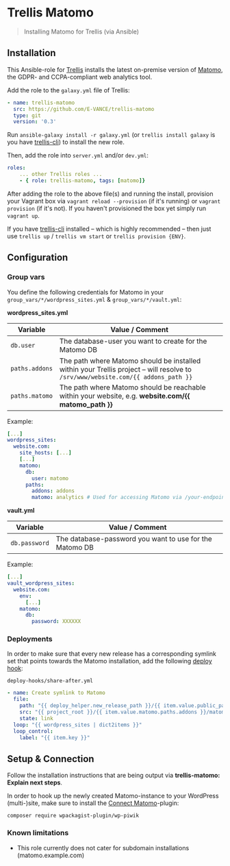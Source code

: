 # Trellis Matomo

> Installing Matomo for Trellis (via Ansible)

## Installation

This Ansible-role for [Trellis](https://roots.io/trellis) installs the latest on-premise version of [Matomo](https://matomo.org/), the GDPR- and CCPA-compliant web analytics tool.

Add the role to the `galaxy.yml` file of Trellis:

```yaml
- name: trellis-matomo
  src: https://github.com/E-VANCE/trellis-matomo
  type: git
  version: '0.3'
```

Run `ansible-galaxy install -r galaxy.yml` (or `trellis install galaxy` is you have [trellis-cli](https://github.com/roots/trellis-cli)) to install the new role.

Then, add the role into `server.yml` and/or `dev.yml`:

```yaml
roles:
    ... other Trellis roles ...
    - { role: trellis-matomo, tags: [matomo]}
```

After adding the role to the above file(s) and running the install, provision your Vagrant box via `vagrant reload --provision` (if it's running) or `vagrant provision` (if it's not). If you haven't provisioned the box yet simply run `vagrant up`.

If you have [trellis-cli](https://github.com/roots/trellis-cli) installed – which is highly recommended – then just use `trellis up` / `trellis vm start` or  `trellis provision {ENV}`.

## Configuration

### Group vars

You define the following credentials for Matomo in your `group_vars/*/wordpress_sites.yml` & `group_vars/*/vault.yml`:

**wordpress_sites.yml**

Variable | Value / Comment
--- | ---
`db.user` | The database-user you want to create for the Matomo DB
`paths.addons` | The path where Matomo should be installed within your Trellis project – will resolve to `/srv/www/website.com/{{ addons_path }}`
`paths.matomo` | The path where Matomo should be reachable within your website, e.g. **website.com/{{ matomo_path }}**

Example:

```yaml
[...]
wordpress_sites:
  website.com:
    site_hosts: [...]
    [...]
    matomo:
      db:
        user: matomo
      paths:
        addons: addons
        matomo: analytics # Used for accessing Matomo via /your-endpoint
```

**vault.yml**

Variable | Value / Comment
--- | ---
`db.password` | The database-password you want to use for the Matomo DB

Example:

```yaml
[...]
vault_wordpress_sites:
  website.com:
    env:
      [...]
    matomo:
      db:
        password: XXXXXX
```

### Deployments

In order to make sure that every new release has a corresponding symlink set that points towards the Matomo installation, add the following [deploy hook](https://roots.io/trellis/docs/deployments/#hooks):

`deploy-hooks/share-after.yml`

```yaml
- name: Create symlink to Matomo
  file:
    path: "{{ deploy_helper.new_release_path }}/{{ item.value.public_path | default('web') }}/{{ item.value.matomo.paths.matomo }}"
    src: "{{ project_root }}/{{ item.value.matomo.paths.addons }}/matomo"
    state: link
  loop: "{{ wordpress_sites | dict2items }}"
  loop_control:
    label: "{{ item.key }}"
```

## Setup & Connection

Follow the installation instructions that are being output via **trellis-matomo: Explain next steps**.

In order to hook up the newly created Matomo-instance to your WordPress (multi-)site, make sure to install the [Connect Matomo](https://wordpress.org/plugins/wp-piwik/)-plugin:

`composer require wpackagist-plugin/wp-piwik`

### Known limitations

- This role currently does not cater for subdomain installations (matomo.example.com)